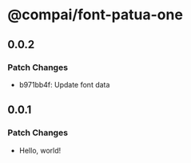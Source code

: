 # @compai/font-patua-one

## 0.0.2

### Patch Changes

- b971bb4f: Update font data

## 0.0.1

### Patch Changes

- Hello, world!
